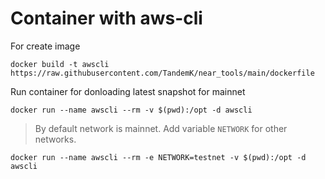 # Container with aws-cli
For create image
```
docker build -t awscli https://raw.githubusercontent.com/TandemK/near_tools/main/dockerfile
```
Run container for donloading latest snapshot for mainnet
```
docker run --name awscli --rm -v $(pwd):/opt -d awscli
```
> By default network is mainnet. Add variable `NETWORK` for other networks.
```
docker run --name awscli --rm -e NETWORK=testnet -v $(pwd):/opt -d awscli
```
